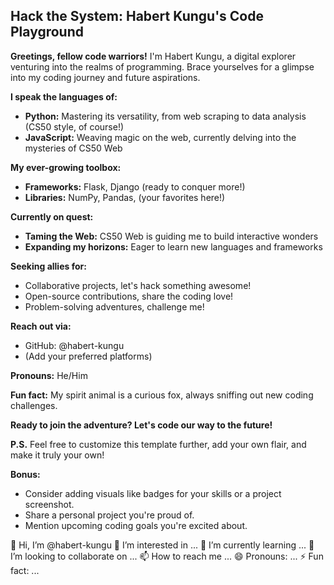 ## Hack the System: Habert Kungu's Code Playground

**Greetings, fellow code warriors!** I'm Habert Kungu, a digital explorer venturing into the realms of programming. Brace yourselves for a glimpse into my coding journey and future aspirations.

**I speak the languages of:**

* **Python:** Mastering its versatility, from web scraping to data analysis (CS50 style, of course!)
* **JavaScript:** Weaving magic on the web, currently delving into the mysteries of CS50 Web

**My ever-growing toolbox:**

* **Frameworks:** Flask, Django (ready to conquer more!)
* **Libraries:** NumPy, Pandas, (your favorites here!)

**Currently on quest:**

* **Taming the Web:** CS50 Web is guiding me to build interactive wonders
* **Expanding my horizons:** Eager to learn new languages and frameworks

**Seeking allies for:**

* Collaborative projects, let's hack something awesome!
* Open-source contributions, share the coding love!
* Problem-solving adventures, challenge me!

**Reach out via:**

* GitHub: @habert-kungu
* (Add your preferred platforms)

**Pronouns:** He/Him

**Fun fact:** My spirit animal is a curious fox, always sniffing out new coding challenges.

**Ready to join the adventure? Let's code our way to the future!**

**P.S.** Feel free to customize this template further, add your own flair, and make it truly your own!

**Bonus:**

* Consider adding visuals like badges for your skills or a project screenshot.
* Share a personal project you're proud of.
* Mention upcoming coding goals you're excited about.

👋 Hi, I’m @habert-kungu
👀 I’m interested in ...
🌱 I’m currently learning ...
💞️ I’m looking to collaborate on ...
📫 How to reach me ...
😄 Pronouns: ...
⚡ Fun fact: ...

<!---
habert-kungu/habert-kungu is a ✨ special ✨ repository because its `README.md` (this file) appears on your GitHub profile.
You can click the Preview link to take a look at your changes.
--->


